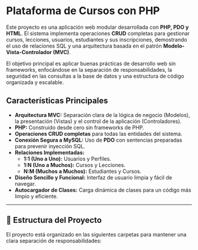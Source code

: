 # Plataforma de Cursos con PHP

Este proyecto es una aplicación web modular desarrollada con **PHP, PDO y HTML**. El sistema implementa operaciones **CRUD** completas para gestionar cursos, lecciones, usuarios, estudiantes y sus inscripciones, demostrando el uso de relaciones SQL y una arquitectura basada en el patrón **Modelo-Vista-Controlador (MVC)**.

El objetivo principal es aplicar buenas prácticas de desarrollo web sin frameworks, enfocándose en la separación de responsabilidades, la seguridad en las consultas a la base de datos y una estructura de código organizada y escalable.

## Características Principales

* **Arquitectura MVC:** Separación clara de la lógica de negocio (Modelos), la presentación (Vistas) y el control de la aplicación (Controladores).
* **PHP:** Construido desde cero sin frameworks de PHP.
* **Operaciones CRUD completas** para todas las entidades del sistema.
* **Conexión Segura a MySQL:** Uso de **PDO** con sentencias preparadas para prevenir inyección SQL.
* **Relaciones Implementadas:**
    * **1:1 (Uno a Uno):** Usuarios y Perfiles.
    * **1:N (Uno a Muchos):** Cursos y Lecciones.
    * **N:M (Muchos a Muchos):** Estudiantes y Cursos.
* **Diseño Sencillo y Funcional:** Interfaz de usuario limpia y fácil de navegar.
* **Autocargador de Clases:** Carga dinámica de clases para un código más limpio y eficiente.

---

## 📂 Estructura del Proyecto

El proyecto está organizado en las siguientes carpetas para mantener una clara separación de responsabilidades: